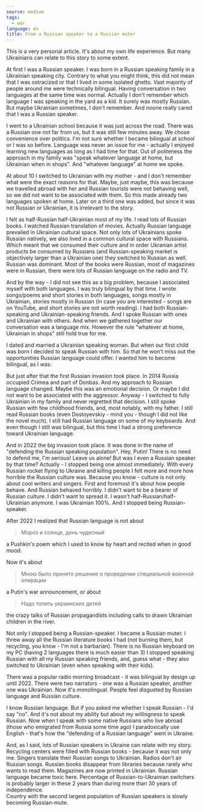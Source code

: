 ```yaml
---
source: medium
tags:
  - war
language: en
title: From a Russian speaker to a Russian muter 
---
```

This is a very personal article. It's about my own life experience.
But many Ukrainians can relate to this story to some extent.

At first I was a Russian speaker.
I was born in a Russian speaking family in a Ukrainian speaking city.
Contrary to what you might think, this did not mean that I was ostracized or that I lived in some isolated ghetto.
Vast majority of people around me were technically bilingual.
Having conversation in two languages at the same time was normal.
Actually I don't remember which language I was speaking in the yard as a kid.
It surely was mostly Russian. 
But maybe Ukrainian sometimes, I don't remember.
And noone really cared that I was a Russian speaker.

I went to a Ukrainian school because it was just across the road.
There was a Russian one not far from us, but it was still few minutes away.
We chose convenience over politics.
I'm not sure whether I became bilingual at school or I was so before.
Language was never an issue for me - actually I enjoyed learning new languages as long as I had time for that.
Out of politeness the approach in my family was "speak whatever language at home, but Ukrainian when in shops".
And "whatever language" at home we spoke.

At about 10 I switched to Ukrainian with my mother - and I don't remember what were the exact reasons for that.
Maybe, just maybe, this was because we travelled abroad with her and Russian tourists were not behaving well, so we did not want to be associated with them.
So this made already two languages spoken at home.
Later on a third one was added, but since it was not Russian or Ukrainian, it is irrelevant to the story.

I felt as half-Russian half-Ukrainian most of my life. 
I read lots of Russian books.
I watched Russian translation of movies.
Actually Russian language prevailed in Ukrainian cultural space.
Not only lots of Ukrainians spoke Russian natively, we also lived in a common cultural space with Russians.
Which meant that we consumed their culture and in order Ukranian artist products be consumed by Russians (and Russian-speaking market is objectively larger than a Ukrainian one) they switched to Russian as well.
Russian was dominant.
Most of the books were Russian, most of magazines were in Russian, there were lots of Russian language on the radio and TV.

And by the way - I did not see this as a big problem, because I associated myself with both languages.
I was truly bilingual by that time.
I wrote songs/poems and short stories in both languages, songs mostly in Ukrainian, stories mostly in Russian (in case you are interested - songs are on YouTube, and short stories are not worth reading).
I had both Russian-speaking and Ukrainian-speaking friends.
And I spoke Russian with ones and Ukrainian with others.
And when we gathered together our conversation was a language mix.
However the rule "whatever at home, Ukrainian in shops" still hold true for me. 

I dated and married a Ukrainian speaking woman.
But when our first child was born I decided to speak Russian with him.
So that he won't miss out the opportunities Russian language could offer.
I wanted him to become bilingual, as I was.

But just after that the first Russian invasion took place.
In 2014 Russia occupied Crimea and part of Donbas.
And my approach to Russian language changed.
Maybe this was an emotional decision.
Or maybe I did not want to be associated with the aggressor.
Anyway - I switched to fully Ukrainian in my family and never regretted that decision.
I still spoke Russian with few childhood friends, and, most notably, with my father.
I still read Russian books (even Dostoyevskiy - mind you - though I did not like the novel much).
I still had Russian language on some of my keyboards.
And even though I still was bilingual, but this time I had a strong preference toward Ukrainian language.

And in 2022 the big invasion took place.
It was done in the name of "defending the Russian speaking population".
Hey, Putin! There is no need to defend me, I'm serious! Leave us alone!
But was I even a Russian speaker by that time?
Actually - I stopped being one almost immediately.
With every Russian rocket flying to Ukraine and killing people I felt more and more how horrible the Russian culture was.
Because you know - culture is not only about cool writers and singers.
First and foremost it's about how people behave.
And Russian behaved horribly.
I didn't want to be a bearer of Russian culture.
I didn't want to spread it.
I wasn't half-Russian/half-Ukrainian anymore.
I was Ukrainian 100%.
And I stopped being Russian-speaker.

After 2022 I realized that Russian language is not about

> Мороз и солнце, день чудесный

a Pushkin's poem which I used to know by heart and recited when in good mood.

Now it's about

> Мною было принято решение о проведении специальной военной операции
 
a Putin's war announcement, or about

> Надо топить украинских детей

the crazy talks of Russian propagandists including calls to drawn Ukrainian children in the river.

Not only I stopped being a Russian-speaker.
I became a Russian muter.
I threw away all the Russian literature books I had (not burning them, but recycling, you know - I'm not a barbarian).
There is no Russian keyboard on my PC (having 2 languages there is much easier than 3)
I stopped speaking Russian with all my Russian speaking friends, and, guess what - they also switched to Ukrainian (even when speaking with their kids).

There was a popular radio morning broadcast - it was bilingual by design up until 2022.
There were two narrators - one was a Russian speaker, another one was Ukrainian.
Now it's monolingual.
People feel disgusted by Russian language and Russian culture.

I know Russian language.
But if you asked me whether I speak Russian - I'd say "no".
And it's not about my ability but about my willingness to speak Russian.
Now when I speak with some native Russians who live abroad (those who emigrated from Russia some time ago) I paradoxically use English - that's how the "defending of a Russian language" went in Ukraine. 

And, as I said, lots of Russian speakers in Ukraine can relate with my story.
Recycling centers were filled with Russian books - because it was not only me.
Singers translate their Russian songs to Ukrainian.
Radios don't air Russian songs.
Russian books disappear from libraries because rarely who wants to read them.
Magazines are now printed in Ukrainian.
Russian language became toxic here.
Percentage of Russian-to-Ukrainian switchers is probably larger in these 2 years than during more than 30 years of independence.  
Country with the second largest population of Russian speakers is slowly becoming Russian-mute. 

